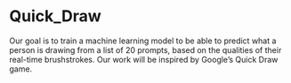 # Quick_Draw
Our goal is to train a machine learning model to be able to predict what a person is drawing from a list of 20 prompts, based on the qualities of their real-time brushstrokes. Our work will be inspired by Google’s Quick Draw game.
